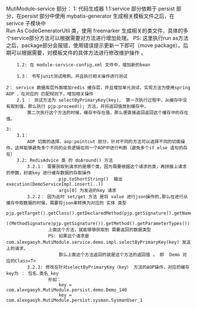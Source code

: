 MutiModule-service 部分：
	1: 代码生成器
		1.1:service 部分依赖于 persist 部分，在persist 部分中使用 mybatis-generator 生成相关模板文件之后，在 serivce 子模块中  
			Run As CodeGeneratorUtil 类，使用 freemarker 生成相关的类文件，具体的多个service部分方法可以根据需要对方法进行增加处理。
			PS: 这里执行run as方法之后，package部分会报错，使用错误提示更新一下即可（move package）。后期可以根据需要，对模板文件的具体方法进行修改维护操作 。
		
		1.2: 在 module-service-config.xml 文件中，增加新的bean
		
		1.3： 书写junit测试用例，并且执行相关操作进行测试
		
	2： service 数据库层外面增加redis 缓存层，并且增加单元测试，实现方法为使用spring AOP ，在对应的 匹配规则下，增加相关操作
		2.1 ： 测试方法为 selectByPrimaryKey(key)， 第一次执行过程中，从缓存中没有取到值，那么执行 pjp.proceed(); 方法，并将返回值放到缓存中，
			第二次执行这个方法的时候，缓存中存在值，那么便直接返回返回这个缓存中的存在值。
			
	3:
		3.1：
			AOP 切面的选择，aop:pointcut 部分，针对不同的方法可以选择不同的切面操作，这样能够避免多个不同的业务逻辑在同一个AOP中进行判断（避免多个if else 语句的存在）
		3.2: RedisAdvice 类 的 doAround() 方法
			3.2.1： 需要获取到请求的是哪个类，因为需要根据这个请求的类，再拼接上请求的参数，封装key 进行缓存数据的存取操作
						pjp.toShortString()  输出    execution(DemoServiceImpl.insert(..))
						args[0] 为发送的key 请求 
			3.2.2： 因为此时 set/get 方法 是将 value 进行json操作的,那么在进行从缓存中取数据的时候，需要将json串转换为对应的 实体 类型
					pjp.getTarget().getClass().getDeclaredMethod(pjp.getSignature().getName(),
        				((MethodSignature)pjp.getSignature()).getMethod().getParameterTypes()).getReturnType()
        			上面这个方法，就能够够获取到 需要返回的数据类型    
        			PS: 如果这个请求是  com.alexgaoyh.MutiModule.service.demo.impl.selectByPrimaryKey(key) 发送上的请求，
        				那么上面这个方法返回的就是这个方法的返回值 ， 即  Demo 对应的Class<T>
        	3.2.3: 修改在针对selectByPrimaryKey（key） 方法的AOP操作，对应的缓存key为 ： 包名.类名_key
        			形如：
	        			key =  com.alexgaoyh.MutiModule.persist.demo.Demo_140
	        			key =  com.alexgaoyh.MutiModule.persist.sysman.SysmanUser_1